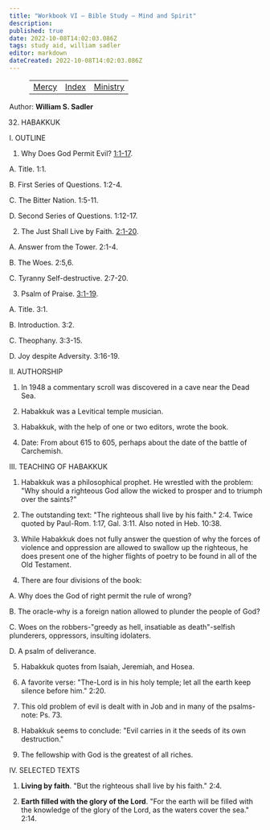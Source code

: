 ```yaml
---
title: "Workbook VI — Bible Study — Mind and Spirit"
description: 
published: true
date: 2022-10-08T14:02:03.086Z
tags: study aid, william sadler
editor: markdown
dateCreated: 2022-10-08T14:02:03.086Z
---
```


<figure class="table chapter-navigator">
	<table>
		<tbody>
		<tr>
			<td><a href="/en/article/William_S_Sadler/Workbook_6_Bible_Study/Mercy">Mercy</a></td>
			<td><a href="/en/article/William_S_Sadler/Workbook_6_Bible_Study/Index">Index</a></td>
			<td><a href="/en/article/William_S_Sadler/Workbook_6_Bible_Study/Ministry">Ministry</a></td>
		</tr>
		</tbody>
	</table>
</figure>

Author: **William S. Sadler**


32. HABAKKUK

I. OUTLINE

1. Why Does God Permit Evil? [1:1-17](/en/Bible/Habakkuk/1#v1).

A. Title. 1:1.

B. First Series of Questions. 1:2-4.

C. The Bitter Nation. 1:5-11.

D. Second Series of Questions. 1:12-17.

2. The Just Shall Live by Faith. [2:1-20](/en/Bible/Habakkuk/2#v1).

A. Answer from the Tower. 2:1-4.

B. The Woes. 2:5,6.

C. Tyranny Self-destructive. 2:7-20.

3. Psalm of Praise. [3:1-19](/en/Bible/Habakkuk/3#v1).

A. Title. 3:1.

B. Introduction. 3:2.

C. Theophany. 3:3-15.

D. Joy despite Adversity. 3:16-19.

II. AUTHORSHIP

1. In 1948 a commentary scroll was discovered in a cave near the Dead Sea.

2. Habakkuk was a Levitical temple musician.

3. Habakkuk, with the help of one or two editors, wrote the book.

4. Date: From about 615 to 605, perhaps about the date of the battle of Carchemish.

III. TEACHING OF HABAKKUK

1. Habakkuk was a philosophical prophet. He wrestled with the problem: "Why should a righteous God allow the wicked to prosper and to triumph over the saints?"

2. The outstanding text: "The righteous shall live by his faith." 2:4. Twice quoted by Paul-Rom. 1:17, Gal. 3:11. Also noted in Heb. 10:38.

3. While Habakkuk does not fully answer the question of why the forces of violence and oppression are allowed to swallow up the righteous, he does present one of the higher flights of poetry to be found in all of the Old Testament.

4. There are four divisions of the book:

A. Why does the God of right permit the rule of wrong?

B. The oracle-why is a foreign nation allowed to plunder the people of God?

C. Woes on the robbers-"greedy as hell, insatiable as death"-selfish plunderers, oppressors, insulting idolaters.

D. A psalm of deliverance.

5. Habakkuk quotes from Isaiah, Jeremiah, and Hosea.

6. A favorite verse: "The-Lord is in his holy temple; let all the earth keep silence before him." 2:20.

7. This old problem of evil is dealt with in Job and in many of the psalms- note: Ps. 73.

8. Habakkuk seems to conclude: "Evil carries in it the seeds of its own destruction."

9. The fellowship with God is the greatest of all riches.

IV. SELECTED TEXTS

1. **Living by faith**. "But the righteous shall live by his faith." 2:4.

2. **Earth filled with the glory of the Lord**. "For the earth will be filled with the knowledge of the glory of the Lord, as the waters cover the sea." 2:14.


<br>

